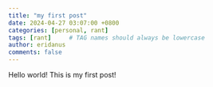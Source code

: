 ```yaml
---
title: "my first post"
date: 2024-04-27 03:07:00 +0800
categories: [personal, rant]
tags: [rant]     # TAG names should always be lowercase
author: eridanus
comments: false
---
```


Hello world! This is my first post!